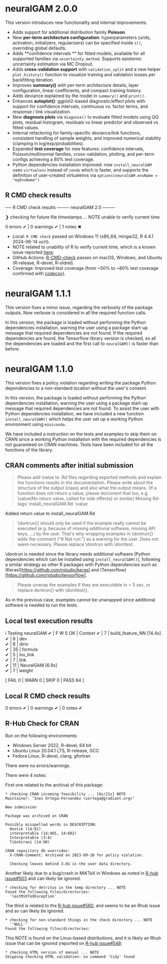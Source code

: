 # neuralGAM 2.0.0

This version introduces new functionality and internal improvements:

* Adds support for additional distribution family **Poisson**.
* New **per-term architecture configuration**: hyperparameters (units, activation, initializers, regularizers) can be specified inside `s()`, overriding global defaults.
* Adds **confidence intervals ** for fitted models, available for all supported families via `uncertainty_method`. Supports epistemic uncertainty estimation via MC Dropout. 
* Adds **cross-validation support** with `validation_split` and a new helper `plot_history()` function to visualize training and validation losses per backfitting iteration.
* Improves **summary()** with per-term architecture details, layer configuration, linear coefficients, and compact training history.
* Adds deviance explained by the model in `summary()` and `print()`. 
* Enhances **autoplot()**: ggplot2-based diagnostic/effect plots with support for confidence intervals, continuous vs. factor terms, and response / link visualization.
* New **diagnosis plots** via `diagnose()` to evaluate fitted models using QQ plots, residual histogram, residuals vs linear predictor and observed vs fitted values.  
* Internal refactoring for family-specific deviance/link functions, consistent handling of sample weights, and improved numerical stability (clamping in log/exp/probabilities).
* Expanded **test coverage** for new features: confidence intervals, Poisson/multinomial families, cross-validation, plotting, and per-term configs achieving a 80% test coverage. 
* Python dependencies installation improved: now `install_neuralGAM` uses `virtualenv` instead of `conda` which is faster, and supports the definition of user-created virtualenvs via `options(neuralGAM.envName = "myEnvName")`
## R CMD check results

── R CMD check results ──── neuralGAM 2.0 ────

❯ checking for future file timestamps ... NOTE
  unable to verify current time

0 errors ✔ | 0 warnings ✔ | 1 notes ✖

* Local: `R CMD check` passed on Windows 11 (x86_64, mingw32, R 4.4.1 2024-06-14 ucrt).
* NOTE related to unability of R to verify current time, which is a known issue reported [here](https://forum.posit.co/t/r-devel-r-cmd-check-failing-because-of-time-unable-to-verify-current-time/25589):
* GitHub Actions: [R-CMD-check](https://github.com/inesortega/neuralGAM/actions/workflows/R-CMD-check.yaml) passes on macOS, Windows, and Ubuntu (R-release, R-devel, R-oldrel).
* Coverage: Improved test coverage (from ~50% to ~80% test coverage confirmed with [codecov](https://app.codecov.io/gh/inesortega/neuralGAM)).

# neuralGAM 1.1.1

This version fixes a minor issue, regarding the verbosity of the package outputs. Now verbose is considered in all the required function calls.

In this version, the package is loaded without performing the Python dependencies installation, warning the user using a package start-up message that required dependencies are not found. If the required dependencies are found, the Tensorflow library version is checked, so all the dependencies are loaded and the first call to `neuralGAM()` is faster than before. 

# neuralGAM 1.1.0

This version fixes a policy violation regarding writing the package Python dependencies to a non-standard location without the user's consent. 

In this version, the package is loaded without performing the Python dependencies installation, warning the user using a package start-up message that required dependencies are not found. To assist the user with Python dependencies installation, we have included a new function `install_neuralGAM()` which helps the user set up a working Python environment using `miniconda`. 

We have included a instruction on the tests and examples to skip them on CRAN since a working Python installation with the required dependencies is not guaranteed on CRAN machines. Tests have been included for all the functions of the library. 

## CRAN comments after initial submission

> Please add \value to .Rd files regarding exported methods and explain the functions results in the documentation. Please write about the structure of the output (class) and also what the output means. (If a function does not return a value, please document that too, e.g. \value{No return value, called for side effects} or similar)
>Missing Rd-tags:
>     install_neuralGAM.Rd: \value

Added return value to install_neuralGAM.Rd

>\dontrun{} should only be used if the example really cannot be executed (e.g. because of missing additional software, missing API keys, ...) by the user. That's why wrapping examples in \dontrun{} adds the comment ("# Not run:") as a warning for the user. Does not seem necessary. Please replace \dontrun with \donttest.

\dontrun is needed since the library needs additional software (Python dependencies which can be installed using `install_neuralGAM()`), following a similar strategy as other R packages with Python dependencies such as (Keras)[https://github.com/rstudio/keras] and (Tensorflow)[https://github.com/rstudio/tensorflow]. 

> Please unwrap the examples if they are executable in < 5 sec, or replace dontrun{} with \donttest{}.

As in the previous case, examples cannot be unwrapped since additional software is needed to run the tests. 

## Local test execution results

ℹ Testing neuralGAM
✔ | F W S  OK | Context
✔ |         7 | build_feature_NN [14.4s]  
✔ |         6 | dev                       
✔ |         6 | diriv                     
✔ |        35 | formula                   
✔ |         5 | inv_link                  
✔ |         7 | link                      
✔ |        11 | NeuralGAM [6.9s]          
✔ |         7 | weight

[ FAIL 0 | WARN 0 | SKIP 0 | PASS 84 ]

## Local R CMD check results

0 errors ✔ | 0 warnings ✔ | 0 notes ✔

## R-Hub Check for CRAN

Run on the following environments:

* Windows Server 2022, R-devel, 64 bit
* Ubuntu Linux 20.04.1 LTS, R-release, GCC
* Fedora Linux, R-devel, clang, gfortran

There were no errors/warnings.

There were 4 notes:

First one related to the archival of this package:

```
* checking CRAN incoming feasibility ... [6s/21s] NOTE
Maintainer: ‘Ines Ortega-Fernandez <iortega@gradiant.org>’

New submission

Package was archived on CRAN

Possibly misspelled words in DESCRIPTION:
  Hastie (14:81)
  interpretable (14:465, 14:602)
  Interpretable (3:8)
  Tibshirani (14:90)

CRAN repository db overrides:
  X-CRAN-Comment: Archived on 2023-09-10 for policy violation.

  Checking leaves behind 3.6G in the user data directory.
```

Another likely due to a bug/crash in MiKTeX in Windows as noted in [R-hub issue#503](https://github.com/r-hub/rhub/issues/503) and can likely be ignored.
```
* checking for detritus in the temp directory ... NOTE
Found the following files/directories:
  'lastMiKTeXException'
```

The third is related to the [R-hub issue#560](https://github.com/r-hub/rhub/issues/560), and
seems to be an Rhub issue and so can likely be ignored.

```
* checking for non-standard things in the check directory ... NOTE
  ''NULL''
Found the following files/directories:
```

This NOTE is found on the Linux-based distributions, and it is likely an Rhub issue that can be ignored (reported on [R-hub issue#548](https://github.com/r-hub/rhub/issues/548):   

```
* checking HTML version of manual ... NOTE
Skipping checking HTML validation: no command 'tidy' found
```

